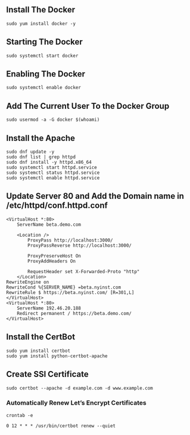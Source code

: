 ## Install The Docker
```
sudo yum install docker -y
```
## Starting The Docker
```
sudo systemctl start docker
```
## Enabling The Docker
```
sudo systemctl enable docker
```
## Add The Current User To the Docker Group
```
sudo usermod -a -G docker $(whoami)
```
## Install the Apache
```
sudo dnf update -y
sudo dnf list | grep httpd
sudo dnf install -y httpd.x86_64
sudo systemctl start httpd.service
sudo systemctl status httpd.service
sudo systemctl enable httpd.service
```
## Update Server 80 and Add the Domain name in /etc/httpd/conf.httpd.conf
```
<VirtualHost *:80>
    ServerName beta.demo.com

    <Location />
        ProxyPass http://localhost:3000/
        ProxyPassReverse http://localhost:3000/

        ProxyPreserveHost On
        ProxyAddHeaders On

        RequestHeader set X-Forwarded-Proto "http"
    </Location>
RewriteEngine on
RewriteCond %{SERVER_NAME} =beta.nyinst.com
RewriteRule $ https://beta.nyinst.com/ [R=301,L]
</VirtualHost>
<VirtualHost *:80>
    ServerName 192.46.20.188
    Redirect permanent / https://beta.demo.com/
</VirtualHost>
```

##  Install the CertBot
```
sudo yum install certbot
sudo yum install python-certbot-apache
```

## Create SSl Certificate
```
sudo certbot --apache -d example.com -d www.example.com
```

### Automatically Renew Let’s Encrypt Certificates
```
crontab -e
```
```
0 12 * * * /usr/bin/certbot renew --quiet
```
